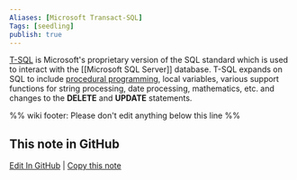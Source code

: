 ```yaml
---
Aliases: [Microsoft Transact-SQL]
Tags: [seedling]
publish: true
---
```


[T-SQL](https://docs.microsoft.com/en-us/sql/t-sql/language-reference?view=sql-server-ver15) is Microsoft's proprietary version of the SQL standard which is used to interact with the [[Microsoft SQL Server]] database. T-SQL expands on SQL to include [procedural programming](https://en.wikipedia.org/wiki/Procedural_programming), local variables, various support functions for string processing, date processing, mathematics, etc. and changes to the **DELETE** and **UPDATE** statements.

%% wiki footer: Please don't edit anything below this line %%

## This note in GitHub

<span class="git-footer">[Edit In GitHub](https://github.dev/data-engineering-community/data-engineering-wiki/blob/main/Tools/T-SQL.md "git-hub-edit-note") | [Copy this note](https://raw.githubusercontent.com/data-engineering-community/data-engineering-wiki/main/Tools/T-SQL.md "git-hub-copy-note") </span>
